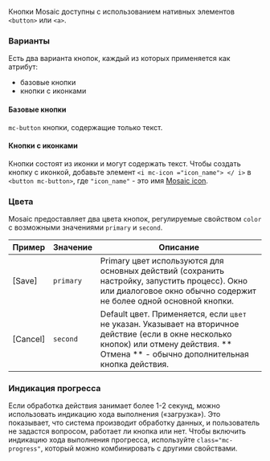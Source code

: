 Кнопки Mosaic доступны с использованием нативных элементов `<button>` или `<a>`.

### Варианты
Есть два варианта кнопок, каждый из которых применяется как атрибут:
+ базовые кнопки
+ кнопки с иконками

#### Базовые кнопки

`mc-button` кнопки, содержащие только текст.

<!-- example(button-overview) -->

#### Кнопки с иконками
Кнопки состоят из иконки и могут содержать текст.
Чтобы создать кнопку с иконкой, добавьте элемент `<i mc-icon ="icon_name"> </ i>` в `<button mc-button>`, 
где `"icon_name"` - это имя [Mosaic icon](https://github.com/positive-js/mosaic-icons).

<!-- example(button-icon) -->
### Цвета

Mosaic предоставляет два цвета кнопок, регулируемые свойством `color` с возможными значениями `primary` и `second`.

| Пример          |  Значение  | Описание |
|--------------------|-------------|---------|
| [Save] | `primary` | Primary цвет используются для основных действий (сохранить настройку, запустить процесс). Окно или диалоговое окно обычно содержит не более одной основной кнопки.  |
|  [Cancel] | `second` | Default цвет. Применяется, если `цвет` не указан. Указывает на вторичное действие (если в окне несколько кнопок) или отмену действия. ** Отмена ** - обычно дополнительная кнопка действия. |

<!-- example(button-colors) -->

### Индикация прогресса
Если обработка действия занимает более 1-2 секунд, можно использовать индикацию хода выполнения («загрузка»).
Это показывает, что система производит обработку данных, и пользователь не задастся вопросом, работает ли кнопка или нет.
Чтобы включить индикацию хода выполнения прогресса, используйте `class="mc-progress"`, 
который можно комбинировать с другими свойствами.

<!-- example(button-progress) -->

